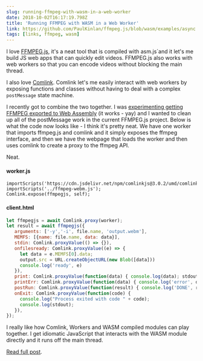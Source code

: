```yaml
---
slug: running-ffmpeg-with-wasm-in-a-web-worker
date: 2018-10-02T16:17:19.798Z
title: 'Running FFMPEG with WASM in a Web Worker'
link: https://github.com/PaulKinlan/ffmpeg.js/blob/wasm/examples/async.html
tags: [links, ffmpeg, wasm]
---
```

I love [FFMPEG.js](https://github.com/Kagami/ffmpeg.js), it's a neat tool that is compiled with asm.js`and it let's me build JS web apps that can quickly edit videos. FFMPEG.js also works with web workers so that you can encode videos without blocking the main thread.

I also love [Comlink](https://github.com/GoogleChromeLabs/comlink). Comlink let's me easily interact with web workers by exposing functions and classes without having to deal with a complex `postMessage` state machine.

I recently got to combine the two together. I was [experimenting getting FFMPEG exported to Web Assembly](https://github.com/PaulKinlan/ffmpeg.js/tree/wasm) (it works - yay) and I wanted to clean up all of the postMessage work in the current FFMPEG.js project. Below is what the code now looks like - I think it's pretty neat. We have one worker that imports ffmpeg.js and comlink and it simply exposes the ffmpeg interface, and then we have the webpage that loads the worker and then uses comlink to create a proxy to the ffmpeg API.

Neat.

#### worker.js
 
```javacscript
importScripts('https://cdn.jsdelivr.net/npm/comlinkjs@3.0.2/umd/comlink.js');
importScripts('../ffmpeg-webm.js'); 
Comlink.expose(ffmpegjs, self);
```
#### client.html
 
```javascript
let ffmpegjs = await Comlink.proxy(worker);
let result = await ffmpegjs({
   arguments: ['-y','-i', file.name, 'output.webm'],
   MEMFS: [{name: file.name, data: data}],
   stdin: Comlink.proxyValue(() => {}),
   onfilesready: Comlink.proxyValue((e) => {
     let data = e.MEMFS[0].data;
     output.src = URL.createObjectURL(new Blob([data]))
     console.log('ready', e)
   }),
   print: Comlink.proxyValue(function(data) { console.log(data); stdout += data + "\n"; }),
   printErr: Comlink.proxyValue(function(data) { console.log('error', data); stderr += data + "\n"; }),
   postRun: Comlink.proxyValue(function(result) { console.log('DONE', result); }),
   onExit: Comlink.proxyValue(function(code) {
     console.log("Process exited with code " + code);
     console.log(stdout);
   }),
});
```
I really like how Comlink, Workers and WASM compiled modules can play together. I get idiomatic JavaScript that interacts with the WASM module directly and it runs off the main thread.

[Read full post](https://github.com/PaulKinlan/ffmpeg.js/blob/wasm/examples/async.html).
